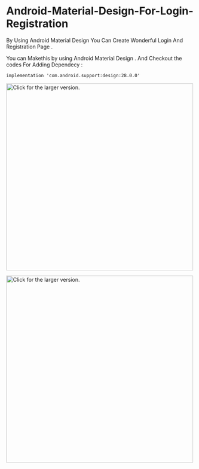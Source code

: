 # Android-Material-Design-For-Login-Registration
By Using Android Material Design You Can Create Wonderful Login And Registration Page . 

You can Makethis by using Android Material Design . And Checkout the codes 
For Adding Dependecy :

    implementation 'com.android.support:design:28.0.0'
    
    
    
    
   
    
<a href="https://drive.google.com/file/d/1r0fON0IUI6Yp7BekMX3kYnzkYCmQMpYw/view?usp=sharing"><img src="https://drive.google.com/uc?export=view&id=1r0fON0IUI6Yp7BekMX3kYnzkYCmQMpYw" style="width: 500px; max-width: 100%; height: auto" title="Click for the larger version." /></a>


<a href="https://drive.google.com/file/d/1Fp4EDQXhP1quvQo_Dw61LBEs664wiMSm/view?usp=sharing"><img src="https://drive.google.com/uc?export=view&id=1Fp4EDQXhP1quvQo_Dw61LBEs664wiMSm" style="width: 500px; max-width: 100%; height: auto" title="Click for the larger version." /></a>
